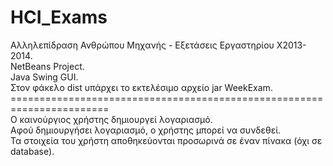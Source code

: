 # HCI_Exams
Αλληλεπίδραση Ανθρώπου Μηχανής - Εξετάσεις Εργαστηρίου X2013-2014.\
NetBeans Project.\
Java Swing GUI.\
Στον φάκελο dist υπάρχει το εκτελέσιμο αρχείο jar WeekExam.\
=======================================================================\
Ο καινούργιος χρήστης δημιουργεί λογαριασμό.\
Αφού δημιουργήσει λογαριασμό, ο χρήστης μπορεί να συνδεθεί.\
Τα στοιχεία του χρήστη αποθηκεύονται προσωρινά σε έναν πίνακα (όχι σε database).
